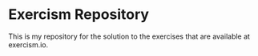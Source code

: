 # Exercism Repository

This is my repository for the solution to the exercises that are
available at exercism.io.
